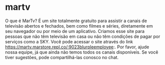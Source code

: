 # martv

O que é MarTv? É um site totalmente gratuito para assistir a canais de televisão abertos e fechados, bem como filmes e séries, diretamente em seu navegador ou por meio de um aplicativo. Criamos esse site para pessoas que não têm televisão em casa ou não têm condições de pagar por serviços como a SKY. Você pode acessar o site através do link https://martv.marstore.repl.co/:9023blurpleemployee:. Por favor, ajude nossa equipe, já que ainda não temos todos os canais disponíveis. Se você tiver sugestões, pode compartilhá-las conosco no chat.
